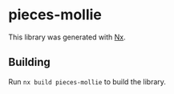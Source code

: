 # pieces-mollie

This library was generated with [Nx](https://nx.dev).

## Building

Run `nx build pieces-mollie` to build the library.

